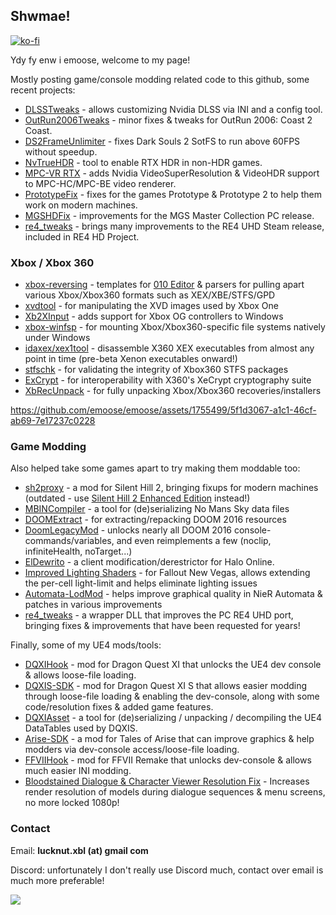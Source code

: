 ## Shwmae!
[![ko-fi](https://ko-fi.com/img/githubbutton_sm.svg)](https://ko-fi.com/emoose)</br>

Ydy fy enw i emoose, welcome to my page!

Mostly posting game/console modding related code to this github, some recent projects:
- [DLSSTweaks](https://github.com/emoose/DLSSTweaks) - allows customizing Nvidia DLSS via INI and a config tool.
- [OutRun2006Tweaks](https://github.com/emoose/OutRun2006Tweaks/) - minor fixes & tweaks for OutRun 2006: Coast 2 Coast.
- [DS2FrameUnlimiter](https://www.nexusmods.com/darksouls2/mods/1242) - fixes Dark Souls 2 SotFS to run above 60FPS without speedup.
- [NvTrueHDR](https://www.nexusmods.com/site/mods/781) - tool to enable RTX HDR in non-HDR games.
- [MPC-VR RTX](https://github.com/emoose/VideoRenderer) - adds Nvidia VideoSuperResolution & VideoHDR support to MPC-HC/MPC-BE video renderer.
- [PrototypeFix](https://www.nexusmods.com/prototype/mods/52) - fixes for the games Prototype & Prototype 2 to help them work on modern machines.
- [MGSHDFix](https://github.com/Lyall/MGSHDFix) - improvements for the MGS Master Collection PC release.
- [re4_tweaks](https://github.com/nipkownix/re4_tweaks) - brings many improvements to the RE4 UHD Steam release, included in RE4 HD Project.

### Xbox / Xbox 360

- [xbox-reversing](https://github.com/emoose/xbox-reversing) - templates for [010 Editor](https://www.sweetscape.com/010editor/) & parsers for pulling apart various Xbox/Xbox360 formats such as XEX/XBE/STFS/GPD
- [xvdtool](https://github.com/emoose/xvdtool) - for manipulating the XVD images used by Xbox One
- [Xb2XInput](https://github.com/emoose/Xb2XInput) - adds support for Xbox OG controllers to Windows
- [xbox-winfsp](https://github.com/emoose/xbox-winfsp) - for mounting Xbox/Xbox360-specific file systems natively under Windows
- [idaxex/xex1tool](https://github.com/emoose/idaxex) - disassemble X360 XEX executables from almost any point in time (pre-beta Xenon executables onward!)
- [stfschk](https://github.com/emoose/xbox-reversing/tree/master/stfschk) - for validating the integrity of Xbox360 STFS packages
- [ExCrypt](https://github.com/emoose/ExCrypt) - for interoperability with X360's XeCrypt cryptography suite
- [XbRecUnpack](https://github.com/emoose/XbRecUnpack) - for fully unpacking Xbox/Xbox360 recoveries/installers

https://github.com/emoose/emoose/assets/1755499/5f1d3067-a1c1-46cf-ab69-7e17237c0228

### Game Modding

Also helped take some games apart to try making them moddable too:

- [sh2proxy](https://github.com/emoose/sh2proxy) - a mod for Silent Hill 2, bringing fixups for modern machines (outdated - use [Silent Hill 2 Enhanced Edition](http://www.enhanced.townofsilenthill.com/SH2/) instead!)
- [MBINCompiler](https://github.com/monkeyman192/MBINCompiler) - a tool for (de)serializing No Mans Sky data files
- [DOOMExtract](https://github.com/emoose/DOOMExtract) - for extracting/repacking DOOM 2016 resources
- [DoomLegacyMod](https://www.reddit.com/r/DOOM2016Mods/comments/ahfv2q/doomlegacymod_v201901_updated_for_the_latest_doom/) - unlocks nearly all DOOM 2016 console-commands/variables, and even reimplements a few (noclip, infiniteHealth, noTarget...)
- [ElDewrito](https://github.com/ElDewrito/ElDorito) - a client modification/derestrictor for Halo Online.
- [Improved Lighting Shaders](https://www.nexusmods.com/newvegas/mods/69833) - for Fallout New Vegas, allows extending the per-cell light-limit and helps eliminate lighting issues
- [Automata-LodMod](https://www.nexusmods.com/nierautomata/mods/165) - helps improve graphical quality in NieR Automata & patches in various improvements
- [re4_tweaks](https://github.com/nipkownix/re4_tweaks) - a wrapper DLL that improves the PC RE4 UHD port, bringing fixes & improvements that have been requested for years!

Finally, some of my UE4 mods/tools:

- [DQXIHook](https://github.com/emoose/DQXIHook) - mod for Dragon Quest XI that unlocks the UE4 dev console & allows loose-file loading.
- [DQXIS-SDK](https://github.com/emoose/DQXIS-SDK) - mod for Dragon Quest XI S that allows easier modding through loose-file loading & enabling the dev-console, along with some code/resolution fixes & added game features.
- [DQXIAsset](https://github.com/emoose/DQXIAsset) - a tool for (de)serializing / unpacking / decompiling the UE4 DataTables used by DQXIS.
- [Arise-SDK](https://github.com/emoose/Arise-SDK) - a mod for Tales of Arise that can improve graphics & help modders via dev-console access/loose-file loading.
- [FFVIIHook](https://www.nexusmods.com/finalfantasy7remake/mods/74) - mod for FFVII Remake that unlocks dev-console & allows much easier INI modding.
- [Bloodstained Dialogue & Character Viewer Resolution Fix](https://www.nexusmods.com/bloodstainedritualofthenight/mods/144) - Increases render resolution of models during dialogue sequences & menu screens, no more locked 1080p!

### Contact
Email: **lucknut.xbl (at) gmail com**

Discord: unfortunately I don't really use Discord much, contact over email is much more preferable!

![](https://komarev.com/ghpvc/?username=emoose&color=green)
